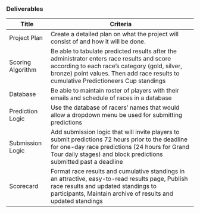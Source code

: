 ### Deliverables

| Title             | Criteria                                                                                                                                                                                                                            |
|-------------------|-------------------------------------------------------------------------------------------------------------------------------------------------------------------------------------------------------------------------------------|
| Project Plan      | Create a detailed plan on what the project will consist of and how it will be done.                                                                                                                                                 |
| Scoring Algorithm | Be able to tabulate predicted results after the administrator enters race results and score according to each race’s category (gold, silver, bronze) point values. Then add race results to cumulative Predictioneers Cup standings |
| Database          | Be able to maintain roster of players with their emails and schedule of races in a database                                                                                                                                         |
| Prediction Logic  | Use the database of racers’ names that would allow a dropdown menu be used for submitting predictions                                                                                                                               |
| Submission Logic  | Add submission logic that will invite players to submit predictions 72 hours prior to the deadline for one-day race predictions (24 hours for Grand Tour daily stages) and block predictions submitted past a deadline              |
| Scorecard         | Format race results and cumulative standings in an attractive, easy-to-read results page, Publish race results and updated standings to participants, Maintain archive of results and updated standings                             |

